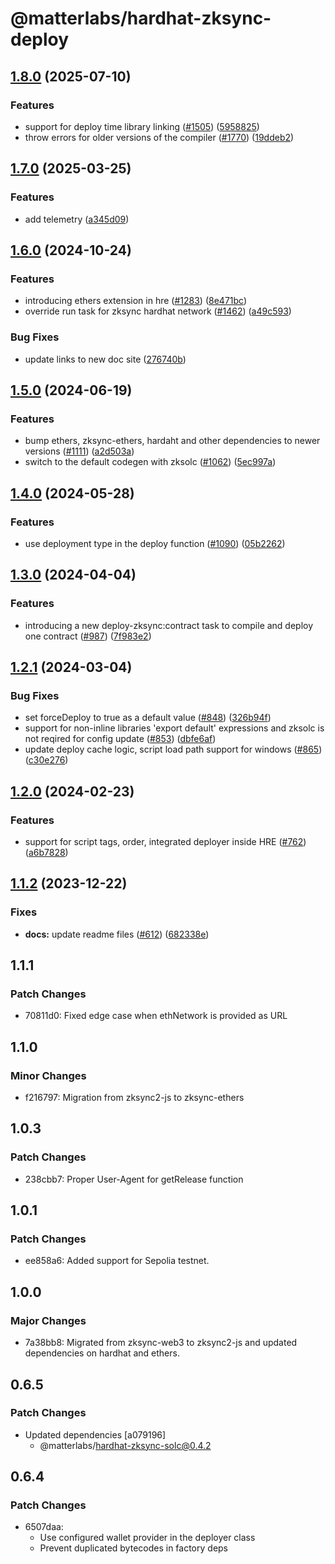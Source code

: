 # @matterlabs/hardhat-zksync-deploy

## [1.8.0](https://github.com/matter-labs/hardhat-zksync/compare/@matterlabs/hardhat-zksync-deploy-v1.7.0...@matterlabs/hardhat-zksync-deploy-v1.8.0) (2025-07-10)


### Features

* support for deploy time library linking ([#1505](https://github.com/matter-labs/hardhat-zksync/issues/1505)) ([5958825](https://github.com/matter-labs/hardhat-zksync/commit/59588255976ba81dfdd245bff6b64d58bd2aa13d))
* throw errors for older versions of the compiler ([#1770](https://github.com/matter-labs/hardhat-zksync/issues/1770)) ([19ddeb2](https://github.com/matter-labs/hardhat-zksync/commit/19ddeb26796da51adf4b0f1d895ef754424b6bf9))

## [1.7.0](https://github.com/matter-labs/hardhat-zksync/compare/@matterlabs/hardhat-zksync-deploy-v1.6.0...@matterlabs/hardhat-zksync-deploy-v1.7.0) (2025-03-25)


### Features

* add telemetry ([a345d09](https://github.com/matter-labs/hardhat-zksync/commit/a345d09e2150ac5b2b96b9e77edbe18dc0f3e7f4))

## [1.6.0](https://github.com/matter-labs/hardhat-zksync/compare/@matterlabs/hardhat-zksync-deploy-v1.5.0...@matterlabs/hardhat-zksync-deploy-v1.6.0) (2024-10-24)


### Features

* introducing ethers extension in hre ([#1283](https://github.com/matter-labs/hardhat-zksync/issues/1283)) ([8e471bc](https://github.com/matter-labs/hardhat-zksync/commit/8e471bcbbbf1ee712fe79cd5d5782c11e52e3b75))
* override run task for zksync hardhat network ([#1462](https://github.com/matter-labs/hardhat-zksync/issues/1462)) ([a49c593](https://github.com/matter-labs/hardhat-zksync/commit/a49c5932abcb7e5244314471c9b7f701c1c90a20))


### Bug Fixes

* update links to new doc site ([276740b](https://github.com/matter-labs/hardhat-zksync/commit/276740ba5abf8b5775e135b5653824d6456a7e4f))

## [1.5.0](https://github.com/matter-labs/hardhat-zksync/compare/@matterlabs/hardhat-zksync-deploy-v1.4.0...@matterlabs/hardhat-zksync-deploy-v1.5.0) (2024-06-19)


### Features

* bump ethers, zksync-ethers, hardaht and other dependencies to newer versions ([#1111](https://github.com/matter-labs/hardhat-zksync/issues/1111)) ([a2d503a](https://github.com/matter-labs/hardhat-zksync/commit/a2d503abe3f504859651f22998046576eddf6579))
* switch to the default codegen with zksolc ([#1062](https://github.com/matter-labs/hardhat-zksync/issues/1062)) ([5ec997a](https://github.com/matter-labs/hardhat-zksync/commit/5ec997aaa83ba18d978f10b96f489513f6c4dd9f))

## [1.4.0](https://github.com/matter-labs/hardhat-zksync/compare/@matterlabs/hardhat-zksync-deploy-v1.3.0...@matterlabs/hardhat-zksync-deploy-v1.4.0) (2024-05-28)


### Features

* use deployment type in the deploy function ([#1090](https://github.com/matter-labs/hardhat-zksync/issues/1090)) ([05b2262](https://github.com/matter-labs/hardhat-zksync/commit/05b2262ff148369297c2098a95775d265b3efd41))

## [1.3.0](https://github.com/matter-labs/hardhat-zksync/compare/@matterlabs/hardhat-zksync-deploy-v1.2.1...@matterlabs/hardhat-zksync-deploy-v1.3.0) (2024-04-04)


### Features

* introducing a new deploy-zksync:contract task to compile and deploy one contract ([#987](https://github.com/matter-labs/hardhat-zksync/issues/987)) ([7f983e2](https://github.com/matter-labs/hardhat-zksync/commit/7f983e2dbc28b072901403e0f375ef798716129e))

## [1.2.1](https://github.com/matter-labs/hardhat-zksync/compare/@matterlabs/hardhat-zksync-deploy-v1.2.0...@matterlabs/hardhat-zksync-deploy-v1.2.1) (2024-03-04)


### Bug Fixes

* set forceDeploy to true as a default value ([#848](https://github.com/matter-labs/hardhat-zksync/issues/848)) ([326b94f](https://github.com/matter-labs/hardhat-zksync/commit/326b94f3192ae1177f5b92c186c458df246f865e))
* support for non-inline libraries 'export default' expressions and zksolc is not reqired for config update ([#853](https://github.com/matter-labs/hardhat-zksync/issues/853)) ([dbfe6af](https://github.com/matter-labs/hardhat-zksync/commit/dbfe6af0590d85da877a6f541244492fc0efcb67))
* update deploy cache logic, script load path support for windows ([#865](https://github.com/matter-labs/hardhat-zksync/issues/865)) ([c30e276](https://github.com/matter-labs/hardhat-zksync/commit/c30e276903e97b12283bb742659e513bdb9dafe6))

## [1.2.0](https://github.com/matter-labs/hardhat-zksync/compare/@matterlabs/hardhat-zksync-deploy-v1.1.2...@matterlabs/hardhat-zksync-deploy-v1.2.0) (2024-02-23)


### Features

* support for script tags, order, integrated deployer inside HRE ([#762](https://github.com/matter-labs/hardhat-zksync/issues/762)) ([a6b7828](https://github.com/matter-labs/hardhat-zksync/commit/a6b7828cd390087f426c97439eb1a2aeb686cf95))

## [1.1.2](https://github.com/matter-labs/hardhat-zksync/compare/@matterlabs/hardhat-zksync-deploy@1.1.1...@matterlabs/hardhat-zksync-deploy-v1.1.2) (2023-12-22)


### Fixes

* **docs:** update readme files ([#612](https://github.com/matter-labs/hardhat-zksync/issues/612)) ([682338e](https://github.com/matter-labs/hardhat-zksync/commit/682338e60f52021206325ff6eeec2c394a118642))

## 1.1.1

### Patch Changes

- 70811d0: Fixed edge case when ethNetwork is provided as URL

## 1.1.0

### Minor Changes

- f216797: Migration from zksync2-js to zksync-ethers

## 1.0.3

### Patch Changes

- 238cbb7: Proper User-Agent for getRelease function

## 1.0.1

### Patch Changes

- ee858a6: Added support for Sepolia testnet.

## 1.0.0

### Major Changes

- 7a38bb8: Migrated from zksync-web3 to zksync2-js and updated dependencies on hardhat and ethers.

## 0.6.5

### Patch Changes

- Updated dependencies [a079196]
  - @matterlabs/hardhat-zksync-solc@0.4.2

## 0.6.4

### Patch Changes

- 6507daa:
  - Use configured wallet provider in the deployer class
  - Prevent duplicated bytecodes in factory deps
